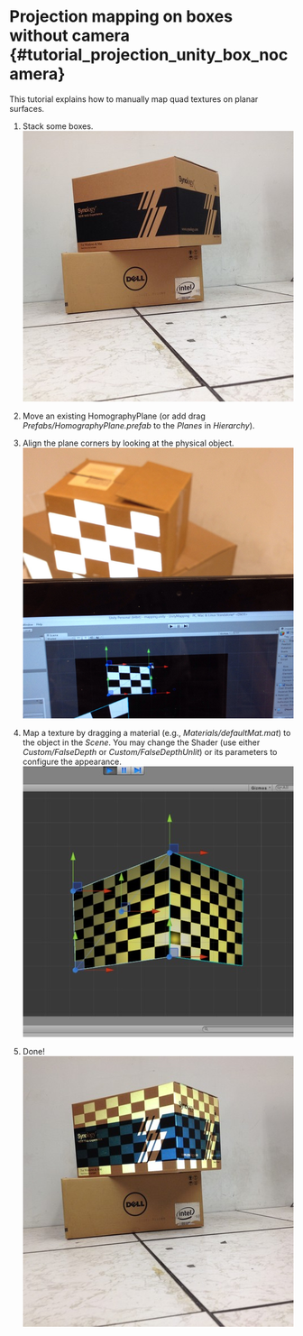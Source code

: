 Projection mapping on boxes without camera {#tutorial_projection_unity_box_nocamera}
========


This tutorial explains how to manually map quad textures on planar surfaces.

1. Stack some boxes.
	![](img/box.png)

2. Move an existing HomographyPlane (or add drag *Prefabs/HomographyPlane.prefab* to the *Planes* in *Hierarchy*).

3. Align the plane corners by looking at the physical object.
	![](img/manualAlignment.png)

4. Map a texture by dragging a material (e.g., *Materials/defaultMat.mat*) to the object in the *Scene*. You may change the Shader (use either *Custom/FalseDepth* or *Custom/FalseDepthUnlit*) or its parameters to configure the appearance.
	![](img/texturedPlane.png)

5. Done!
	![](img/projectedPlane.png)
